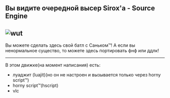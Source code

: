 ## Вы видите очередной высер Sirox'а - Source Engine
![wut](https://raw.githubusercontent.com/Sirox228/Source-Engine/master/icon.png)
---
Вы можете сделать здесь свой батл с Саньком™!
А если вы ненормальное существо, то можете здесь портировать фнф или ддлк!

---
В этом движке(на момент написания) есть:
- луаджит (luajit)(но он не настроен и вызывается только через horny script™)
- horny script™(hscript)
- vlc
